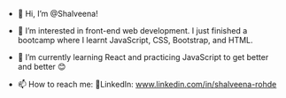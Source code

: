 - 👋 Hi, I’m @Shalveena!

- 👀 I’m interested in front-end web development. I just finished a bootcamp where I learnt JavaScript, CSS, Bootstrap, and HTML.

- 🌱 I’m currently learning React and practicing JavaScript to get better and better 😊

- 📫 How to reach me:
      🔗LinkedIn: www.linkedin.com/in/shalveena-rohde 

<!---
Shalveena/Shalveena is a ✨ special ✨ repository because its `README.md` (this file) appears on your GitHub profile.
You can click the Preview link to take a look at your changes.
--->
